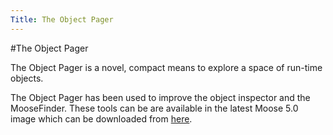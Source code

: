 ```yaml
---
Title: The Object Pager
---
```

#The Object Pager

The Object Pager is a novel, compact means to explore a space of run-time objects.


The Object Pager has been used to improve the object inspector and the MooseFinder. These tools can be are available in the latest Moose 5.0 image which can be downloaded from [here](http://www.moosetechnology.org/download/5.0).
